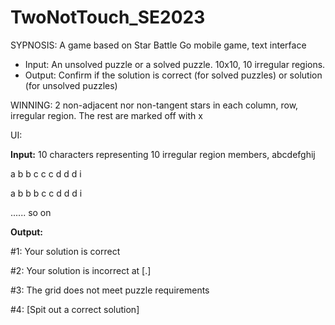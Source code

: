 # TwoNotTouch_SE2023

SYPNOSIS:
A game based on Star Battle Go mobile game, text interface
- Input: An unsolved puzzle or a solved puzzle. 10x10, 10 irregular regions.
- Output: Confirm if the solution is correct (for solved puzzles) or solution (for unsolved puzzles)

WINNING: 2 non-adjacent nor non-tangent stars in each column, row, irregular region. The rest are marked off with x


UI:

**Input:** 10 characters representing 10 irregular region members, abcdefghij

a b b c c c d d d i

a b b b c c d d d i

...... so on


**Output:**

#1: Your solution is correct

#2: Your solution is incorrect at [.]

#3: The grid does not meet puzzle requirements

#4: [Spit out a correct solution]


